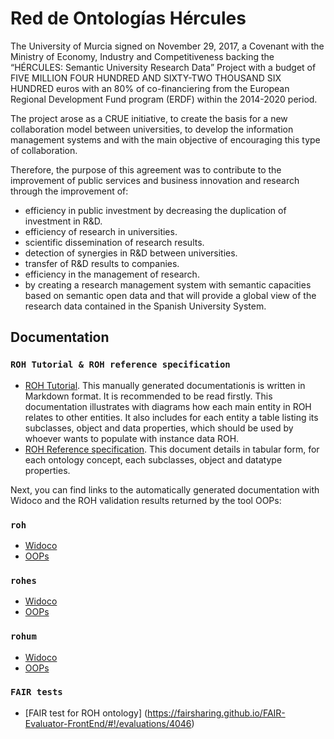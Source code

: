 # Red de Ontologías Hércules

The University of Murcia signed on November 29, 2017, a Covenant with the Ministry of Economy, Industry and Competitiveness backing the “HÉRCULES: Semantic University Research Data” Project with a budget of FIVE MILLION FOUR HUNDRED AND SIXTY-TWO THOUSAND SIX HUNDRED euros with an 80% of co-financiering from the European Regional Development Fund program (ERDF) within the 2014-2020 period. 

The project arose as a CRUE initiative, to create the basis for a new collaboration model between universities, to develop the information management systems and with the main objective of encouraging this type of collaboration.

Therefore, the purpose of this agreement was to contribute to the improvement of public services and business innovation and research through the improvement of:
* efficiency in public investment by decreasing the duplication of investment in R&D.
* efficiency of research in universities.
* scientific dissemination of research results.
* detection of synergies in R&D between universities.
* transfer of R&D results to companies.
* efficiency in the management of research. 
* by creating a research management system with semantic capacities based on semantic open data and that will provide a global view of the research data contained in the Spanish University System.

## Documentation

### `ROH Tutorial & ROH reference specification`
- [ROH Tutorial](https://github.com/HerculesCRUE/GnossDeustoOnto/tree/master/Documentation). This manually generated documentationis is written in Markdown format. It is recommended to be read firstly. This documentation illustrates with diagrams how each main entity in ROH relates to other entities. It also includes for each entity a table listing its subclasses, object and data properties, which should be used by whoever wants to populate with instance data ROH. 
- [ROH Reference specification](https://github.com/HerculesCRUE/GnossDeustoOnto/blob/master/Documentation/OntologyDocumentation.pdf). This document details in tabular form, for each ontology concept, each subclasses, object and datatype properties.

Next, you can find links to the automatically generated documentation with Widoco and the ROH validation results returned by the tool OOPs:

### `roh`

- [Widoco](https://deustohercules.github.io/roh/roh/index.html)
- [OOPs](https://deustohercules.github.io/roh/roh/OOPSevaluation/oopsEval.html)

### `rohes`

- [Widoco](https://deustohercules.github.io/roh/rohes/index.html)
- [OOPs](https://deustohercules.github.io/roh/rohes/OOPSevaluation/oopsEval.html)


### `rohum`

- [Widoco](https://deustohercules.github.io/roh/rohum/index.html)
- [OOPs](https://deustohercules.github.io/roh/rohum/OOPSevaluation/oopsEval.html)

### `FAIR tests`
- [FAIR test for ROH ontology] (https://fairsharing.github.io/FAIR-Evaluator-FrontEnd/#!/evaluations/4046)
